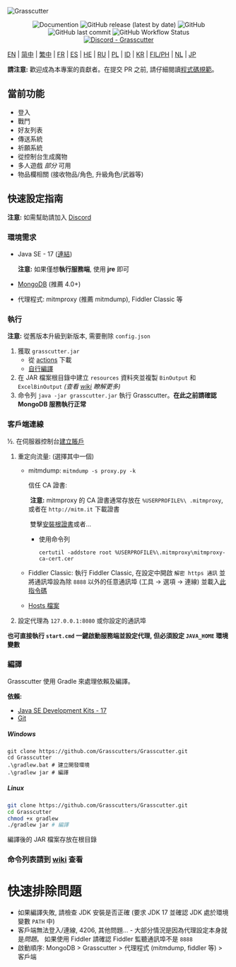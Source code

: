 ![Grasscutter](https://socialify.git.ci/Grasscutters/Grasscutter/image?description=1&forks=1&issues=1&language=1&logo=https%3A%2F%2Fs2.loli.net%2F2022%2F04%2F25%2FxOiJn7lCdcT5Mw1.png&name=1&owner=1&pulls=1&stargazers=1&theme=Light)
<div align="center"><img alt="Documention" src="https://img.shields.io/badge/Wiki-Grasscutter-blue?style=for-the-badge&link=https://github.com/Grasscutters/Grasscutter/wiki&link=https://github.com/Grasscutters/Grasscutter/wiki"> <img alt="GitHub release (latest by date)" src="https://img.shields.io/github/v/release/Grasscutters/Grasscutter?logo=java&style=for-the-badge"> <img alt="GitHub" src="https://img.shields.io/github/license/Grasscutters/Grasscutter?style=for-the-badge"> <img alt="GitHub last commit" src="https://img.shields.io/github/last-commit/Grasscutters/Grasscutter?style=for-the-badge"> <img alt="GitHub Workflow Status" src="https://img.shields.io/github/workflow/status/Grasscutters/Grasscutter/Build?logo=github&style=for-the-badge"></div>

<div align="center"><a href="https://discord.gg/T5vZU6UyeG"><img alt="Discord - Grasscutter" src="https://img.shields.io/discord/965284035985305680?label=Discord&logo=discord&style=for-the-badge"></a></div>

[EN](README.md) | [简中](README_zh-CN.md) | [繁中](README_zh-TW.md) | [FR](README_fr-FR.md) | [ES](README_es-ES.md) | [HE](README_HE.md) | [RU](README_ru-RU.md) | [PL](README_pl-PL.md) | [ID](README_id-ID.md) | [KR](README_ko-KR.md) | [FIL/PH](README_fil-PH.md) | [NL](README_NL.md) | [JP](README_ja-JP.md)

**請注意:** 歡迎成為本專案的貢獻者。在提交 PR 之前, 請仔細閱讀[程式碼規範](https://github.com/Grasscutters/Grasscutter/blob/stable/CONTRIBUTING.md)。

## 當前功能

* 登入
* 戰鬥
* 好友列表
* 傳送系統
* 祈願系統
* 從控制台生成魔物
* 多人遊戲 *部分* 可用
* 物品欄相關 (接收物品/角色, 升級角色/武器等)

## 快速設定指南

**注意:** 如需幫助請加入 [Discord](https://discord.gg/T5vZU6UyeG)

### 環境需求

* Java SE - 17 ([連結](https://www.oracle.com/java/technologies/javase/jdk17-archive-downloads.html))

  **注意:** 如果僅想**執行服務端**, 使用 **jre** 即可

* [MongoDB](https://www.mongodb.com/try/download/community) (推薦 4.0+)

* 代理程式: mitmproxy (推薦 mitmdump), Fiddler Classic 等

### 執行

**注意:** 從舊版本升級到新版本, 需要刪除 `config.json`

1. 獲取 `grasscutter.jar`
   - 從 [actions](https://github.com/Grasscutters/Grasscutter/suites/6895963598/artifacts/267483297) 下載
   - [自行編譯](#編譯)
2. 在 JAR 檔案根目錄中建立 `resources` 資料夾並複製 `BinOutput` 和 `ExcelBinOutput` *(查看 [wiki](https://github.com/Grasscutters/Grasscutter/wiki) 瞭解更多)*
3. 命令列 `java -jar grasscutter.jar` 執行 Grasscutter。**在此之前請確認 MongoDB 服務執行正常**

### 客戶端連線

½. 在伺服器控制台[建立賬戶](https://github.com/Grasscutters/Grasscutter/wiki/Commands#targeting)

1. 重定向流量: (選擇其中一個)
    - mitmdump: `mitmdump -s proxy.py -k`

      信任 CA 證書:

      ​	**注意:** mitmproxy 的 CA 證書通常存放在 `%USERPROFILE%\ .mitmproxy`, 或者在 `http://mitm.it` 下載證書

      ​ 雙擊[安裝根證書](https://docs.microsoft.com/en-us/skype-sdk/sdn/articles/installing-the-trusted-root-certificate#installing-a-trusted-root-certificate)或者...

      - 使用命令列

        ```shell
        certutil -addstore root %USERPROFILE%\.mitmproxy\mitmproxy-ca-cert.cer
        ```

    - Fiddler Classic: 執行 Fiddler Classic, 在設定中開啟 `解密 https 通訊` 並將通訊埠設為除 `8888` 以外的任意通訊埠 (工具 -> 選項 -> 連線) 並載入[此指令碼](https://github.lunatic.moe/fiddlerscript)

    - [Hosts 檔案](https://github.com/Grasscutters/Grasscutter/wiki/Running#traffic-route-map)

2. 設定代理為 `127.0.0.1:8080` 或你設定的通訊埠

**也可直接執行 `start.cmd` 一鍵啟動服務端並設定代理, 但必須設定 `JAVA_HOME` 環境變數**

### 編譯

Grasscutter 使用 Gradle 來處理依賴及編譯。

**依賴:**

- [Java SE Development Kits - 17](https://www.oracle.com/java/technologies/javase/jdk17-archive-downloads.html)
- [Git](https://git-scm.com/downloads)

##### Windows

```shell
git clone https://github.com/Grasscutters/Grasscutter.git
cd Grasscutter
.\gradlew.bat # 建立開發環境
.\gradlew jar # 編譯
```

##### Linux

```bash
git clone https://github.com/Grasscutters/Grasscutter.git
cd Grasscutter
chmod +x gradlew
./gradlew jar # 編譯
```

編譯後的 JAR 檔案存放在根目錄

### 命令列表請到 [wiki](https://github.com/Grasscutters/Grasscutter/wiki/Commands) 查看

# 快速排除問題

* 如果編譯失敗, 請檢查 JDK 安裝是否正確 (要求 JDK 17 並確認 JDK 處於環境變數 `PATH` 中)
* 客戶端無法登入/連線, 4206, 其他問題... - 大部分情況是因為代理設定本身就是*問題*。
  如果使用 Fiddler 請確認 Fiddler 監聽通訊埠不是 `8888`
* 啟動順序: MongoDB > Grasscutter > 代理程式 (mitmdump, fiddler 等) > 客戶端
